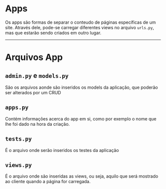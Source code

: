 # Apps
Os apps são formas de separar o conteudo de páginas específicas de um site. Através dele, pode-se carregar diferentes views no arquivo `urls.py`, mas que estarão sendo criados em outro lugar.
- - - 
# Arquivos App
## `admin.py` e `models.py`
Sâo os arquivos aonde são inseridos os models da aplicação, que poderão ser alterados por um CRUD

## `apps.py`
Contém informações acerca do app em si, como por exemplo o nome que lhe foi dado na hora da criação.

## `tests.py`
É o arquivo onde serão inseridos os testes da aplicação

## `views.py`
É o arquivo onde são inseridas as views, ou seja, aquilo que será mostrado ao cliente quando a página for carregada.
